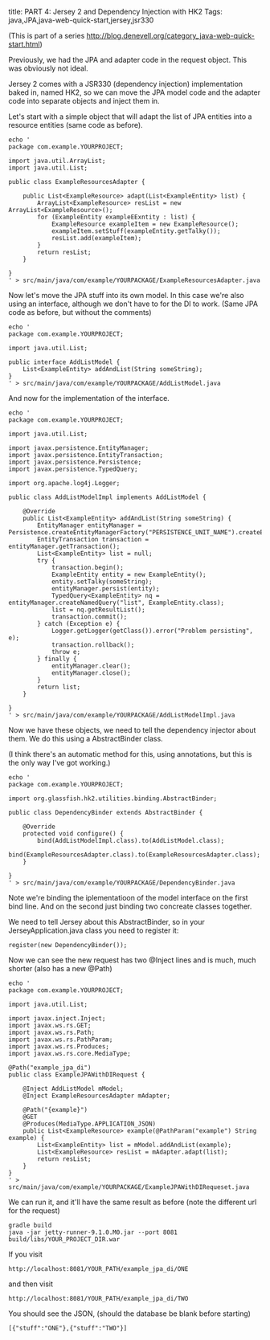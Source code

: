 title: PART 4: Jersey 2 and Dependency Injection with HK2
Tags: java,JPA,java-web-quick-start,jersey,jsr330

(This is part of a series http://blog.denevell.org/category_java-web-quick-start.html)

Previously, we had the JPA and adapter code in the request object. This was obviously not ideal.

Jersey 2 comes with a JSR330 (dependency injection) implementation baked in, named HK2, so we can move the JPA model code and the adapter code into separate objects and inject them in.

Let's start with a simple object that will adapt the list of JPA entities into a resource entities (same code as before).

    echo '
    package com.example.YOURPROJECT;
    
    import java.util.ArrayList;
    import java.util.List;
    
    public class ExampleResourcesAdapter {
    	
    	public List<ExampleResource> adapt(List<ExampleEntity> list) { 
    		ArrayList<ExampleResource> resList = new ArrayList<ExampleResource>();
    		for (ExampleEntity exampleEExntity : list) {
    			ExampleResource exampleItem = new ExampleResource();
    			exampleItem.setStuff(exampleEntity.getTalky());
    			resList.add(exampleItem);
    		}
    		return resList;
    	}
    
    }
    ' > src/main/java/com/example/YOURPACKAGE/ExampleResourcesAdapter.java
    
Now let's move the JPA stuff into its own model. In this case we're also using an interface, although we don't have to for the DI to work. (Same  JPA code as before, but without the comments)

    echo '
    package com.example.YOURPROJECT;
    
    import java.util.List;
    
    public interface AddListModel {
        List<ExampleEntity> addAndList(String someString);
    }
    ' > src/main/java/com/example/YOURPACKAGE/AddListModel.java

And now for the implementation of the interface.

    echo '
    package com.example.YOURPROJECT;
    
    import java.util.List;
    
    import javax.persistence.EntityManager;
    import javax.persistence.EntityTransaction;
    import javax.persistence.Persistence;
    import javax.persistence.TypedQuery;
    
    import org.apache.log4j.Logger;
    
    public class AddListModelImpl implements AddListModel {
    
    	@Override
    	public List<ExampleEntity> addAndList(String someString) {
    		EntityManager entityManager = Persistence.createEntityManagerFactory("PERSISTENCE_UNIT_NAME").createEntityManager();
    		EntityTransaction transaction = entityManager.getTransaction(); 
    		List<ExampleEntity> list = null;
    		try {
    			transaction.begin();
    			ExampleEntity entity = new ExampleEntity();
    			entity.setTalky(someString);
    			entityManager.persist(entity);
    			TypedQuery<ExampleEntity> nq = entityManager.createNamedQuery("list", ExampleEntity.class);
    			list = nq.getResultList();
    			transaction.commit();
    		} catch (Exception e) {
    			Logger.getLogger(getClass()).error("Problem persisting", e);
    			transaction.rollback();
    			throw e; 
    		} finally {
    			entityManager.clear(); 
    			entityManager.close();
    		}		
    		return list;
    	}
    
    }
    ' > src/main/java/com/example/YOURPACKAGE/AddListModelImpl.java
    
Now we have these objects, we need to tell the dependency injector about them. We do this using a AbstractBinder class.

(I think there's an automatic method for this, using annotations, but this is the only way I've got working.)

    echo '
    package com.example.YOURPROJECT;
    
    import org.glassfish.hk2.utilities.binding.AbstractBinder;
    
    public class DependencyBinder extends AbstractBinder {
    
    	@Override
    	protected void configure() {
    		bind(AddListModelImpl.class).to(AddListModel.class);
    		bind(ExampleResourcesAdapter.class).to(ExampleResourcesAdapter.class);
    	}
    
    }
    ' > src/main/java/com/example/YOURPACKAGE/DependencyBinder.java

Note we're binding the iplementatioon of the model interface on the first bind line. And on the second just binding two concreate classes together.

We need to tell Jersey about this AbstractBinder, so in your JerseyApplication.java class you need to register it:

    register(new DependencyBinder());

Now we can see the new request has two @Inject lines and is much, much shorter (also has a new @Path)

    echo '
    package com.example.YOURPROJECT;
    
    import java.util.List;
    
    import javax.inject.Inject;
    import javax.ws.rs.GET;
    import javax.ws.rs.Path;
    import javax.ws.rs.PathParam;
    import javax.ws.rs.Produces;
    import javax.ws.rs.core.MediaType;
    
    @Path("example_jpa_di")
    public class ExampleJPAWithDIRequest {
    	
    	@Inject AddListModel mModel;
    	@Inject ExampleResourcesAdapter mAdapter;
    
    	@Path("{example}")
    	@GET
    	@Produces(MediaType.APPLICATION_JSON)
    	public List<ExampleResource> example(@PathParam("example") String example) {
    		List<ExampleEntity> list = mModel.addAndList(example);
    		List<ExampleResource> resList = mAdapter.adapt(list);
    		return resList;
    	}
    }
    ' > src/main/java/com/example/YOURPACKAGE/ExampleJPAWithDIRequeset.java
    
We can run it, and it'll have the same result as before (note the different url for the request)

    gradle build
    java -jar jetty-runner-9.1.0.M0.jar --port 8081 build/libs/YOUR_PROJECT_DIR.war
    
If you visit 
    
    http://localhost:8081/YOUR_PATH/example_jpa_di/ONE
    
and then visit
    
    http://localhost:8081/YOUR_PATH/example_jpa_di/TWO

You should see the JSON, (should the database be blank before starting)

    [{"stuff":"ONE"},{"stuff":"TWO"}]
